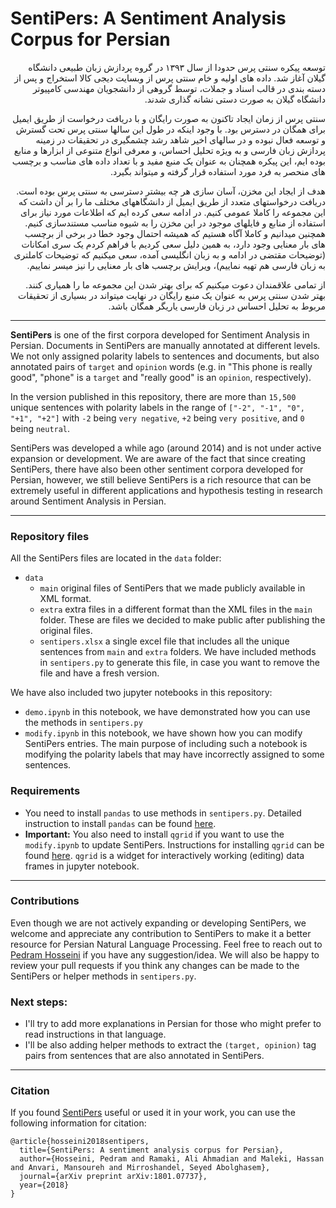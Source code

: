 # SentiPers: A Sentiment Analysis Corpus for Persian

<div dir="rtl">
توسعه پیکره سنتی پرس حدودا از سال ۱۳۹۳ در گروه پردازش زبان طبیعی دانشگاه گیلان آغاز شد. داده های اولیه و خام سنتی پرس از وبسایت دیجی کالا استخراج و پس از دسته بندی در قالب اسناد و جملات، توسط گروهی از دانشجویان مهندسی کامپیوتر دانشگاه گیلان به صورت دستی نشانه گذاری شدند.

سنتی پرس از زمان ایجاد تاکنون به صورت رایگان و با دریافت درخواست از طریق ایمیل برای همگان در دسترس بود. با وجود اینکه در طول این سالها سنتی پرس تحت گسترش و توسعه فعال نبوده و در سالهای اخیر شاهد رشد چشمگیری در تحقیقات در زمینه پردازش زبان فارسی و به ویژه تحلیل احساس، و معرفی انواع متنوعی از ابزارها و منابع بوده ایم، این پیکره همچنان به عنوان یک منبع مفید و با تعداد داده های مناسب و برچسب های منحصر به فرد مورد استفاده قرار گرفته و میتواند بگیرد.

هدف از ایجاد این مخزن، آسان سازی هر چه بیشتر دسترسی به سنتی پرس بوده است. دریافت درخواستهای متعدد از طریق ایمیل از دانشگاههای مختلف ما را بر آن داشت که این مجموعه را کاملا عمومی کنیم. در ادامه سعی کرده ایم که اطلاعات مورد نیاز برای استفاده از منابع و فایلهای موجود در این مخزن را به شیوه مناسب مستندسازی کنیم. همچنین میدانیم و کاملا آگاه هستیم که همیشه احتمال وجود خطا در برخی از برچسب های بار معنایی وجود دارد، به همین دلیل سعی کردیم با فراهم کردم یک سری امکانات (توضیحات مقتضی در ادامه و به زبان انگلیسی آمده، سعی میکنیم که توضیحات کاملتری به زبان فارسی هم تهیه نماییم)، ویرایش برچسب های بار معنایی را نیز میسر نماییم.

از تمامی علاقمندان دعوت میکنیم که برای بهتر شدن این مجموعه ما را همیاری کنند. بهتر شدن سنتی پرس به عنوان یک منبع رایگان در نهایت میتواند در بسیاری از تحقیقات مربوط به تحلیل احساس در زبان فارسی یاریگر همگان باشد.
</div>

------------
**SentiPers** is one of the first corpora developed for Sentiment Analysis in Persian. Documents in SentiPers are manually annotated at different levels. We not only assigned polarity labels to sentences and documents, but also annotated pairs of `target` and `opinion` words (e.g. in "This phone is really good", "phone" is a `target` and "really good" is an `opinion`, respectively). 

In the version published in this repository, there are more than `15,500` unique sentences with polarity labels in the range of `["-2", "-1", "0", "+1", "+2"]` with `-2` being `very negative`, `+2` being `very positive`, and `0` being `neutral`.

SentiPers was developed a while ago (around 2014) and is not under active expansion or development. We are aware of the fact that since creating SentiPers, there have also been other sentiment corpora developed for Persian, however, we still believe SentiPers is a rich resource that can be extremely useful in different applications and hypothesis testing in research around Sentiment Analysis in Persian.

------------
### Repository files
All the SentiPers files are located in the `data` folder:
* `data`
  * `main` original files of SentiPers that we made publicly available in XML format.
  * `extra` extra files in a different format than the XML files in the `main` folder. These are files we decided to make public after publishing the original files.
  * `sentipers.xlsx` a single excel file that includes all the unique sentences from `main` and `extra` folders. We have included methods in `sentipers.py` to generate this file, in case you want to remove the file and have a fresh version.


We have also included two jupyter notebooks in this repository:
* `demo.ipynb` in this notebook, we have demonstrated how you can use the methods in `sentipers.py`
* `modify.ipynb` in this notebook, we have shown how you can modify SentiPers entries. The main purpose of including such a notebook is modifying the polarity labels that may have incorrectly assigned to some sentences.

### Requirements
* You need to install `pandas` to use methods in `sentipers.py`. Detailed instruction to install `pandas` can be found [here](https://pandas.pydata.org/pandas-docs/stable/getting_started/install.html).
* **Important:** You also need to install `qgrid` if you want to use the `modify.ipynb` to update SentiPers. Instructions for installing `qgrid` can be found [here](https://github.com/quantopian/qgrid). `qgrid` is a widget for interactively working (editing) data frames in jupyter notebook.

------------
### Contributions
Even though we are not actively expanding or developing SentiPers, we welcome and appreciate any contribution to SentiPers to make it a better resource for Persian Natural Language Processing. Feel free to reach out to [Pedram Hosseini](mailto:pdr.hosseini@gmail.com) if you have any suggestion/idea. We will also be happy to review your pull requests if you think any changes can be made to the SentiPers or helper methods in `sentipers.py`. 

### Next steps:
* I'll try to add more explanations in Persian for those who might prefer to read instructions in that language.
* I'll be also adding helper methods to extract the `(target, opinion)` tag pairs from sentences that are also annotated in SentiPers.

------------
### Citation

If you found [SentiPers](https://arxiv.org/abs/1801.07737) useful or used it in your work, you can use the following information for citation:
```
@article{hosseini2018sentipers,
  title={SentiPers: A sentiment analysis corpus for Persian},
  author={Hosseini, Pedram and Ramaki, Ali Ahmadian and Maleki, Hassan and Anvari, Mansoureh and Mirroshandel, Seyed Abolghasem},
  journal={arXiv preprint arXiv:1801.07737},
  year={2018}
}
```

